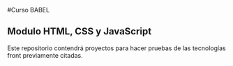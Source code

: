#Curso BABEL

Modulo HTML, CSS y JavaScript
------------------------------
Este repositorio contendrá proyectos para hacer pruebas de las tecnologías front previamente citadas.